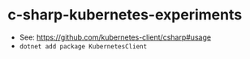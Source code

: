 # c-sharp-kubernetes-experiments


- See: https://github.com/kubernetes-client/csharp#usage
- `dotnet add package KubernetesClient`
